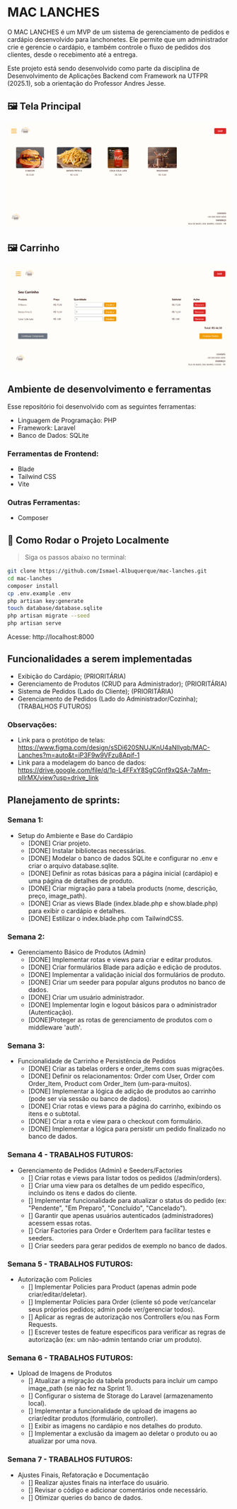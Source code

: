 ﻿# MAC LANCHES

O MAC LANCHES é um MVP de um sistema de gerenciamento de pedidos e cardápio desenvolvido para lanchonetes. Ele permite que um administrador crie e gerencie o cardápio, e também controle o fluxo de pedidos dos clientes, desde o recebimento até a entrega.

Este projeto está sendo desenvolvido como parte da disciplina de Desenvolvimento de Aplicações Backend com Framework na UTFPR (2025.1), sob a orientação do Professor Andres Jesse.

## 🖼️ Tela Principal

![Cardápio da aplicação](public/images/Index.png)

## 🖼️ Carrinho

![Carrinho da aplicação](public/images/Carrinho.png)

## Ambiente de desenvolvimento e ferramentas

Esse repositório foi desenvolvido com as seguintes ferramentas:

-   Linguagem de Programação: PHP
-   Framework: Laravel
-   Banco de Dados: SQLite

### Ferramentas de Frontend:

-   Blade
-   Tailwind CSS
-   Vite

### Outras Ferramentas:

-   Composer

## 🚀 Como Rodar o Projeto Localmente

> Siga os passos abaixo no terminal:

```bash
git clone https://github.com/Ismael-Albuquerque/mac-lanches.git
cd mac-lanches
composer install
cp .env.example .env
php artisan key:generate
touch database/database.sqlite
php artisan migrate --seed
php artisan serve
```

Acesse: http://localhost:8000

## Funcionalidades a serem implementadas

-   Exibição do Cardápio; (PRIORITÁRIA)
-   Gerenciamento de Produtos (CRUD para Administrador); (PRIORITÁRIA)
-   Sistema de Pedidos (Lado do Cliente); (PRIORITÁRIA)
-   Gerenciamento de Pedidos (Lado do Administrador/Cozinha); (TRABALHOS FUTUROS)

### Observações:

-   Link para o protótipo de telas: https://www.figma.com/design/sSDi620SNUJKnU4aNlIyqb/MAC-Lanches?m=auto&t=iP3F9w9VFzu8Apif-1
-   Link para a modelagem do banco de dados: https://drive.google.com/file/d/1p-L4FFxY8SgCGnf9xQSA-7aMm-pIlrMX/view?usp=drive_link

## Planejamento de sprints:

### Semana 1:

-   Setup do Ambiente e Base do Cardápio
    -   [DONE] Criar projeto.
    -   [DONE] Instalar bibliotecas necessárias.
    -   [DONE] Modelar o banco de dados SQLite e configurar no .env e criar o arquivo database.sqlite.
    -   [DONE] Definir as rotas básicas para a página inicial (cardápio) e uma página de detalhes de produto.
    -   [DONE] Criar migração para a tabela products (nome, descrição, preço, image_path).
    -   [DONE] Criar as views Blade (index.blade.php e show.blade.php) para exibir o cardápio e detalhes.
    -   [DONE] Estilizar o index.blade.php com TailwindCSS.

### Semana 2:

-   Gerenciamento Básico de Produtos (Admin)
    -   [DONE] Implementar rotas e views para criar e editar produtos.
    -   [DONE] Criar formulários Blade para adição e edição de produtos.
    -   [DONE] Implementar a validação inicial dos formulários de produto.
    -   [DONE] Criar um seeder para popular alguns produtos no banco de dados.
    -   [DONE] Criar um usuário administrador.
    -   [DONE] Implementar login e logout básicos para o administrador (Autenticação).
    -   [DONE]Proteger as rotas de gerenciamento de produtos com o middleware 'auth'.

### Semana 3:

-   Funcionalidade de Carrinho e Persistência de Pedidos
    -   [DONE] Criar as tabelas orders e order_items com suas migrações.
    -   [DONE] Definir os relacionamentos: Order com User, Order com Order_Item, Product com Order_Item (um-para-muitos).
    -   [DONE] Implementar a lógica de adição de produtos ao carrinho (pode ser via sessão ou banco de dados).
    -   [DONE] Criar rotas e views para a página do carrinho, exibindo os itens e o subtotal.
    -   [DONE] Criar a rota e view para o checkout com formulário.
    -   [DONE] Implementar a lógica para persistir um pedido finalizado no banco de dados.

### Semana 4 - TRABALHOS FUTUROS:

-   Gerenciamento de Pedidos (Admin) e Seeders/Factories
    -   [] Criar rotas e views para listar todos os pedidos (/admin/orders).
    -   [] Criar uma view para os detalhes de um pedido específico, incluindo os itens e dados do cliente.
    -   [] Implementar funcionalidade para atualizar o status do pedido (ex: "Pendente", "Em Preparo", "Concluído", "Cancelado").
    -   [] Garantir que apenas usuários autenticados (administradores) acessem essas rotas.
    -   [] Criar Factories para Order e OrderItem para facilitar testes e seeders.
    -   [] Criar seeders para gerar pedidos de exemplo no banco de dados.

### Semana 5 - TRABALHOS FUTUROS:

-   Autorização com Policies
    -   [] Implementar Policies para Product (apenas admin pode criar/editar/deletar).
    -   [] Implementar Policies para Order (cliente só pode ver/cancelar seus próprios pedidos; admin pode ver/gerenciar todos).
    -   [] Aplicar as regras de autorização nos Controllers e/ou nas Form Requests.
    -   [] Escrever testes de feature específicos para verificar as regras de autorização (ex: um não-admin tentando criar um produto).

### Semana 6 - TRABALHOS FUTUROS:

-   Upload de Imagens de Produtos
    -   [] Atualizar a migração da tabela products para incluir um campo image_path (se não fez na Sprint 1).
    -   [] Configurar o sistema de Storage do Laravel (armazenamento local).
    -   [] Implementar a funcionalidade de upload de imagens ao criar/editar produtos (formulário, controller).
    -   [] Exibir as imagens no cardápio e nos detalhes do produto.
    -   [] Implementar a exclusão da imagem ao deletar o produto ou ao atualizar por uma nova.

### Semana 7 - TRABALHOS FUTUROS:

-   Ajustes Finais, Refatoração e Documentação
    -   [] Realizar ajustes finais na interface do usuário.
    -   [] Revisar o código e adicionar comentários onde necessário.
    -   [] Otimizar queries do banco de dados.
